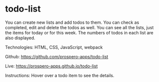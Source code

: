 # todo-list

You can create new lists and add todos to them. You can check as completed, edit and delete the todos as well. You can see all the lists, just the items for today or for this week. The numbers of todos in each list are also displayed.

Technologies: HTML, CSS, JavaScript, webpack

Github: https://github.com/prospero-apps/todo-list 

Live: https://prospero-apps.github.io/todo-list

Instructions: Hover over a todo item to see the details.